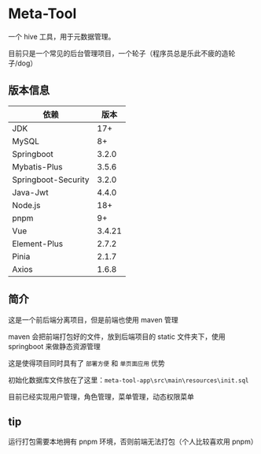 # Meta-Tool

一个 hive 工具，用于元数据管理。

目前只是一个常见的后台管理项目，一个轮子（程序员总是乐此不疲的造轮子/dog）

## 版本信息

| 依赖                  | 版本     |
|---------------------|--------|
| JDK                 | 17+    |
| MySQL               | 8+     |
| Springboot          | 3.2.0  |
| Mybatis-Plus        | 3.5.6  |
| Springboot-Security | 3.2.0  |
| Java-Jwt            | 4.4.0  |
| Node.js             | 18+    |
| pnpm                | 9+     |
| Vue                 | 3.4.21 |
| Element-Plus        | 2.7.2  |
| Pinia               | 2.1.7  |
| Axios               | 1.6.8  |

## 简介

这是一个前后端分离项目，但是前端也使用 maven 管理

maven 会把前端打包好的文件，放到后端项目的 static 文件夹下，使用 springboot 来做静态资源管理

这是使得项目同时具有了 `部署方便` 和 `单页面应用` 优势

初始化数据库文件放在了这里：`meta-tool-app\src\main\resources\init.sql`

目前已经实现用户管理，角色管理，菜单管理，动态权限菜单

## tip

运行打包需要本地拥有 pnpm 环境，否则前端无法打包（个人比较喜欢用 pnpm）
